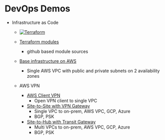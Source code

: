 # DevOps Demos

- Infrastructure as Code
    - [![Terraform](https://github.com/ytensor42/demos/actions/workflows/terraform.yaml/badge.svg?branch=main)](https://github.com/ytensor42/demos/actions/workflows/terraform.yaml)

    - [Terraform modules](./tf-modules/README.md)
        - github based module sources

    - [Base infrastructure on AWS](./infra/aws/base/README.md)
        - Single AWS VPC with public and private subnets on 2 availability zones

    - AWS VPN
        - [AWS Client VPN](./infra/aws/vpn/awsclientvpn/README.md)
            - Open VPN client to single VPC
        - [Site-to-Site with VPN Gateway](./infra/aws/vpn/vgw/README.md)
            - Single VPC to on-prem, AWS VPC, GCP, Azure
            - BGP, PSK
        - [Site-to-Hub with Transit Gateway](./infra/aws/vpn/tgw/README.md)
            - Multi VPCs to on-prem, AWS VPC, GCP, Azure
            - BGP, PSK

